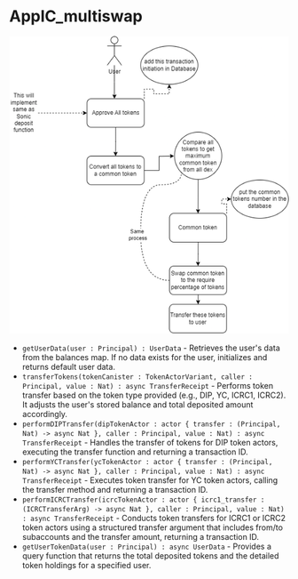 # AppIC_multiswap

![technical Architechture of multiswap](Multiswap.png)

- `getUserData(user : Principal) : UserData` - Retrieves the user's data from the balances map. If no data exists for the user, initializes and returns default user data.
- `transferTokens(tokenCanister : TokenActorVariant, caller : Principal, value : Nat) : async TransferReceipt` - Performs token transfer based on the token type provided (e.g., DIP, YC, ICRC1, ICRC2). It adjusts the user's stored balance and total deposited amount accordingly.
- `performDIPTransfer(dipTokenActor : actor { transfer : (Principal, Nat) -> async Nat }, caller : Principal, value : Nat) : async TransferReceipt` - Handles the transfer of tokens for DIP token actors, executing the transfer function and returning a transaction ID.
- `performYCTransfer(ycTokenActor : actor { transfer : (Principal, Nat) -> async Nat }, caller : Principal, value : Nat) : async TransferReceipt` - Executes token transfer for YC token actors, calling the transfer method and returning a transaction ID.
- `performICRCTransfer(icrcTokenActor : actor { icrc1_transfer : (ICRCTransferArg) -> async Nat }, caller : Principal, value : Nat) : async TransferReceipt` - Conducts token transfers for ICRC1 or ICRC2 token actors using a structured transfer argument that includes from/to subaccounts and the transfer amount, returning a transaction ID.
- `getUserTokenData(user : Principal) : async UserData` - Provides a query function that returns the total deposited tokens and the detailed token holdings for a specified user.
